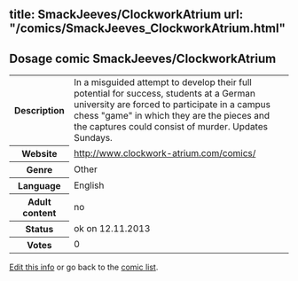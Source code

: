 title: SmackJeeves/ClockworkAtrium
url: "/comics/SmackJeeves_ClockworkAtrium.html"
---
Dosage comic SmackJeeves/ClockworkAtrium
-----------------------------------------

<p id="msg"></p>
<script type="text/javascript">
if (window.location.search === '?edit_info_mail=sent_ok') {
  var elem = document.getElementById("msg");
  elem.innerHTML = 'Edited information sucessfully sent for review, which is usually done daily. Thanks!';
  elem.className = 'ok';
}
</script>
<table class="comicinfo">
<tr>
<th>Description</th><td>In a misguided attempt to develop their full potential for success, students at a German university are forced to participate in a campus chess &quot;game&quot; in which they are the pieces and the captures could consist of murder. Updates Sundays.</td>
</tr>
<tr>
<th>Website</th><td><a href="http://www.clockwork-atrium.com/comics/">http://www.clockwork-atrium.com/comics/</a></td>
</tr>
<tr>
<th>Genre</th><td>Other</td>
</tr>
<tr>
<th>Language</th><td>English</td>
</tr>
<tr>
<th>Adult content</th><td>no</td>
</tr>
<tr>
<th>Status</th><td>ok on 12.11.2013</td>
</tr>
<tr>
<th>Votes</th><td>0</td>
</tr>
</table>

[Edit this info](SmackJeeves_ClockworkAtrium_edit.html) or go back to the [comic list](../comic-index.html).
